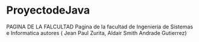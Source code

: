 # ProyectodeJava
PAGINA DE LA FALCULTAD
Pagina de la facultad de Ingenieria de Sistemas e Informatica autores ( Jean Paul Zurita, Aldair Smith Andrade Gutierrez)

